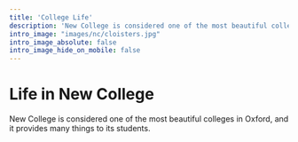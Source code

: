 ```yaml
---
title: 'College Life'
description: 'New College is considered one of the most beautiful colleges in Oxford, and it provides many things to its students.'
intro_image: "images/nc/cloisters.jpg"
intro_image_absolute: false
intro_image_hide_on_mobile: false
---
```


# Life in New College

New College is considered one of the most beautiful colleges in Oxford, and it provides many things to its students.
